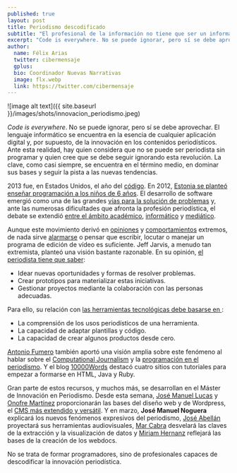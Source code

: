 ```yaml
---
published: true
layout: post
title: Periodismo descodificado
subtitle: "El profesional de la información no tiene que ser un informático, pero sí debe conocer las herramientas y sus posibilidades expresivas"
excerpt: "Code is everywhere. No se puede ignorar, pero sí se debe aprovechar. El lenguaje informático se encuentra en la esencia de cualquier aplicación digital y, por supuesto, de la innovación en los contenidos periodísticos. Ante esta realidad, hay quien considera que no se puede ser periodista sin programar y quien cree que se debe seguir ignorando esta revolución. La clave, como casi siempre, se encuentra en el término medio, en dominar sus bases y seguir la pista a las nuevas tendencias."
author:
  name: Félix Arias
  twitter: cibermensaje
  gplus:  
  bio: Coordinador Nuevas Narrativas
  image: flx.webp
  link: https://twitter.com/cibermensaje
---
```

![image alt text]({{ site.baseurl }}/images/shots/innovacion_periodismo.jpeg)

_Code is everywhere_. No se puede ignorar, pero sí se debe aprovechar. El lenguaje informático se encuentra en la esencia de cualquier aplicación digital y, por supuesto, de la innovación en los contenidos periodísticos. Ante esta realidad, hay quien considera que no se puede ser periodista sin programar y quien cree que se debe seguir ignorando esta revolución. La clave, como casi siempre, se encuentra en el término medio, en dominar sus bases y seguir la pista a las nuevas tendencias.

2013 fue, en Estados Unidos, el año del [código](http://www.codeyear.com/). En 2012, [Estonia se planteó enseñar programación a los niños de 6 años](http://gigaom.com/2012/09/05/estonias-plan-to-get-6-year-olds-coding-is-a-stroke-of-genius/). El desarrollo de software emergió como una de las grandes [vías para la solución de problemas](http://blog.bignerdranch.com/1631-dont-not-learn-how-to-code/) y, ante las numerosas dificultades que afronta la profesión periodística, el debate se extendió [entre el ámbito académico](http://cacm.acm.org/magazines/2011/10/131400-computational-journalism/fulltext#), [informático](http://www.poynter.org/latest-news/mediawire/174132/software-developer-revives-debate-about-whether-journalists-should-learn-to-code/) y [mediático](http://www.mediabistro.com/10000words/debate-journalists-code_b23853).

Aunque este movimiento derivó en [opiniones](https://techcrunch.com/2016/05/10/please-dont-learn-to-code/) y [comportamientos](http://radar.oreilly.com/2012/05/judge-alsup-codes.html) extremos, de nada sirve [alarmarse](http://www.theatlantic.com/education/archive/2013/10/should-journalism-schools-require-reporters-to-learn-code-no/280711/ ) o pensar que escribir, locutar o manejar un programa de edición de vídeo es suficiente. Jeff Jarvis, a menudo tan extremista, planteó una visión bastante razonable. En su opinión, [el periodista tiene que saber](http://buzzmachine.com/2012/06/17/disrupting-journalism-education/):


* Idear nuevas oportunidades y formas de resolver problemas.
* Crear prototipos para materializar estas iniciativas.
* Gestionar proyectos mediante la colaboración con las personas adecuadas.

Para ello, su relación con [las herramientas tecnológicas debe basarse en ](http://www.niemanlab.org/2012/09/jeff-jarvis-heres-a-blueprint-for-radical-innovation-in-journalism-education/):


* La comprensión de los usos periodísticos de una herramienta.
* La capacidad de adaptar plantillas y código.
* La capacidad de crear algunos productos desde cero.


[Antonio Fumero](https://twitter.com/amfumero) también aportó una visión amplia sobre este fenómeno al hablar sobre el [Computational Journalism](http://www.periodismociudadano.com/2011/10/03/computational-journalism-%C2%BFperiodismo-o-informatica/) y la [programación en el periodismo](http://www.periodismociudadano.com/2013/03/04/periodista-y-desarrollador-escribes-o-programas/). Y el blog [10000Words](http://www.mediabistro.com/10000words/4-free-diy-coding-tutorials-for-the-online-journalist_b17374) destacó cuatro sitios con tutoriales para empezar a formarse en HTML, Java y Ruby.

Gran parte de estos recursos, y muchos más, se desarrollan en el Máster de Innovación en Periodismo. Desde esta semana, [José Manuel Lucas](https://twitter.com/jmlweb) y [Onofre Martínez](http://universite.umh.es/profesores/fichaprofesor.asp?NP=124077) proporcionarán las bases del diseño web y de Wordpress, el [CMS más extendido y versátil](http://mip.umh.es/blog/2014/01/27/wordpress-blog/). Y en marzo, **José Manuel Noguera** explicará los nuevos fenómenos expresivos del periodismo, [José Abellán](https://twitter.com/JoseAbellan) proyectará sus herramientas audiovisuales, [Mar Cabra](https://twitter.com/@cabralens) desvelará las claves de la extracción y la visualización de datos y [Miriam Hernanz](https://twitter.com/miriamhernanz) reflejará las bases de la creación de los webdocs.

No se trata de formar programadores, sino de profesionales capaces de descodificar la innovación periodística.